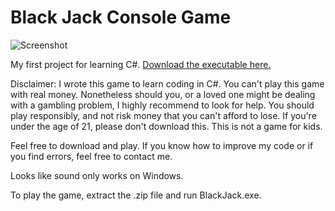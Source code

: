 # Black Jack Console Game
![Screenshot](https://raw.githubusercontent.com/alpha-kappa-de/Black-Jack-Console-Game/master/img/screenshot.png)

My first project for learning C#. [Download the executable here.](https://github.com/alpha-kappa-de/Black-Jack-Console-Game/releases/download/v1.0.0/Black_Jack_Console_Game_v1.0.0_by_alpha-kappa.zip)

Disclaimer: I wrote this game to learn coding in C#. You can't play this game with real money. Nonetheless should you, or a loved one might be dealing with a gambling problem, I highly recommend to look for help. You should play responsibly, and not risk money that you can't afford to lose. If you're under the age of 21, please don't download this. This is not a game for kids.

Feel free to download and play. If you know how to improve my code or if you find errors, feel free to contact me.

Looks like sound only works on Windows.

To play the game, extract the .zip file and run BlackJack.exe.
